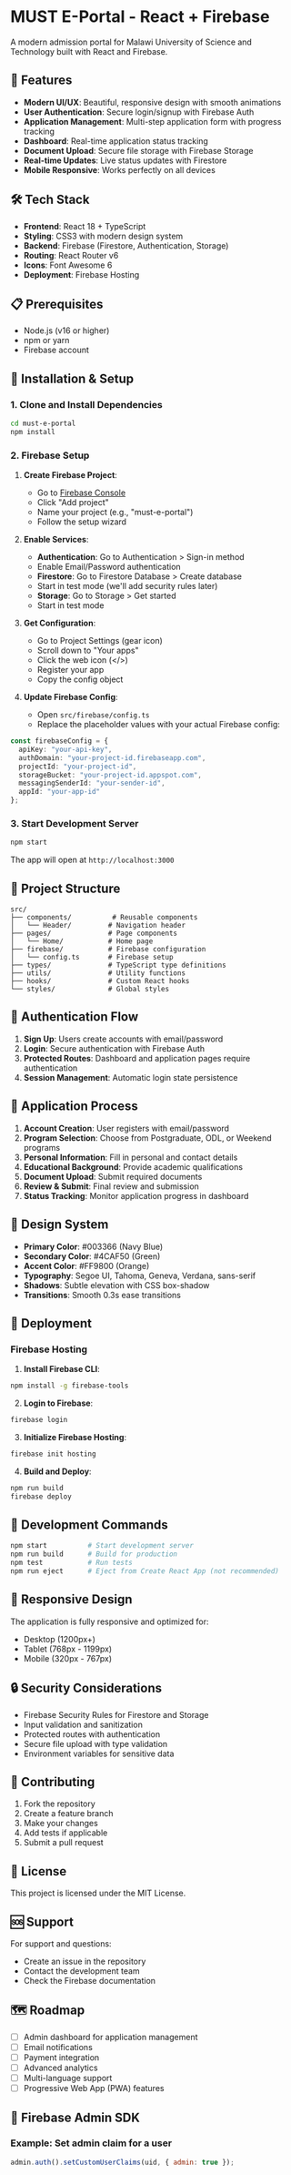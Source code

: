 # MUST E-Portal - React + Firebase

A modern admission portal for Malawi University of Science and Technology built with React and Firebase.

## 🚀 Features

- **Modern UI/UX**: Beautiful, responsive design with smooth animations
- **User Authentication**: Secure login/signup with Firebase Auth
- **Application Management**: Multi-step application form with progress tracking
- **Dashboard**: Real-time application status tracking
- **Document Upload**: Secure file storage with Firebase Storage
- **Real-time Updates**: Live status updates with Firestore
- **Mobile Responsive**: Works perfectly on all devices

## 🛠️ Tech Stack

- **Frontend**: React 18 + TypeScript
- **Styling**: CSS3 with modern design system
- **Backend**: Firebase (Firestore, Authentication, Storage)
- **Routing**: React Router v6
- **Icons**: Font Awesome 6
- **Deployment**: Firebase Hosting

## 📋 Prerequisites

- Node.js (v16 or higher)
- npm or yarn
- Firebase account

## 🔧 Installation & Setup

### 1. Clone and Install Dependencies

```bash
cd must-e-portal
npm install
```

### 2. Firebase Setup

1. **Create Firebase Project**:
   - Go to [Firebase Console](https://console.firebase.google.com/)
   - Click "Add project"
   - Name your project (e.g., "must-e-portal")
   - Follow the setup wizard

2. **Enable Services**:
   - **Authentication**: Go to Authentication > Sign-in method
   - Enable Email/Password authentication
   - **Firestore**: Go to Firestore Database > Create database
   - Start in test mode (we'll add security rules later)
   - **Storage**: Go to Storage > Get started
   - Start in test mode

3. **Get Configuration**:
   - Go to Project Settings (gear icon)
   - Scroll down to "Your apps"
   - Click the web icon (</>)
   - Register your app
   - Copy the config object

4. **Update Firebase Config**:
   - Open `src/firebase/config.ts`
   - Replace the placeholder values with your actual Firebase config:

```typescript
const firebaseConfig = {
  apiKey: "your-api-key",
  authDomain: "your-project-id.firebaseapp.com",
  projectId: "your-project-id",
  storageBucket: "your-project-id.appspot.com",
  messagingSenderId: "your-sender-id",
  appId: "your-app-id"
};
```

### 3. Start Development Server

```bash
npm start
```

The app will open at `http://localhost:3000`

## 📁 Project Structure

```
src/
├── components/          # Reusable components
│   └── Header/         # Navigation header
├── pages/              # Page components
│   └── Home/           # Home page
├── firebase/           # Firebase configuration
│   └── config.ts       # Firebase setup
├── types/              # TypeScript type definitions
├── utils/              # Utility functions
├── hooks/              # Custom React hooks
└── styles/             # Global styles
```

## 🔐 Authentication Flow

1. **Sign Up**: Users create accounts with email/password
2. **Login**: Secure authentication with Firebase Auth
3. **Protected Routes**: Dashboard and application pages require authentication
4. **Session Management**: Automatic login state persistence

## 📝 Application Process

1. **Account Creation**: User registers with email/password
2. **Program Selection**: Choose from Postgraduate, ODL, or Weekend programs
3. **Personal Information**: Fill in personal and contact details
4. **Educational Background**: Provide academic qualifications
5. **Document Upload**: Submit required documents
6. **Review & Submit**: Final review and submission
7. **Status Tracking**: Monitor application progress in dashboard

## 🎨 Design System

- **Primary Color**: #003366 (Navy Blue)
- **Secondary Color**: #4CAF50 (Green)
- **Accent Color**: #FF9800 (Orange)
- **Typography**: Segoe UI, Tahoma, Geneva, Verdana, sans-serif
- **Shadows**: Subtle elevation with CSS box-shadow
- **Transitions**: Smooth 0.3s ease transitions

## 🚀 Deployment

### Firebase Hosting

1. **Install Firebase CLI**:
```bash
npm install -g firebase-tools
```

2. **Login to Firebase**:
```bash
firebase login
```

3. **Initialize Firebase Hosting**:
```bash
firebase init hosting
```

4. **Build and Deploy**:
```bash
npm run build
firebase deploy
```

## 🔧 Development Commands

```bash
npm start          # Start development server
npm run build      # Build for production
npm test           # Run tests
npm run eject      # Eject from Create React App (not recommended)
```

## 📱 Responsive Design

The application is fully responsive and optimized for:
- Desktop (1200px+)
- Tablet (768px - 1199px)
- Mobile (320px - 767px)

## 🔒 Security Considerations

- Firebase Security Rules for Firestore and Storage
- Input validation and sanitization
- Protected routes with authentication
- Secure file upload with type validation
- Environment variables for sensitive data

## 🤝 Contributing

1. Fork the repository
2. Create a feature branch
3. Make your changes
4. Add tests if applicable
5. Submit a pull request

## 📄 License

This project is licensed under the MIT License.

## 🆘 Support

For support and questions:
- Create an issue in the repository
- Contact the development team
- Check the Firebase documentation

## 🗺️ Roadmap

- [ ] Admin dashboard for application management
- [ ] Email notifications
- [ ] Payment integration
- [ ] Advanced analytics
- [ ] Multi-language support
- [ ] Progressive Web App (PWA) features

## 🔧 Firebase Admin SDK

### Example: Set admin claim for a user
```js
admin.auth().setCustomUserClaims(uid, { admin: true });
```
